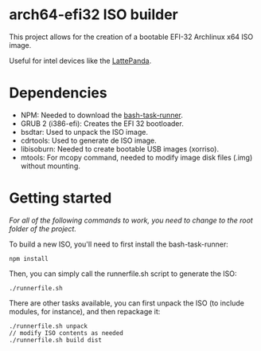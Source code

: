 # arch64-efi32 ISO builder

This project allows for the creation of a bootable EFI-32 Archlinux x64 ISO
image. 

Useful for intel devices like the [LattePanda](http://www.lattepanda.com/).

# Dependencies

* NPM: Needed to download the [bash-task-runner](https://github.com/stylemistake/bash-task-runner).
* GRUB 2 (i386-efi): Creates the EFI 32 bootloader.
* bsdtar: Used to unpack the ISO image.
* cdrtools: Used to generate de ISO image.
* libisoburn: Needed to create bootable USB images (xorriso).
* mtools: For mcopy command, needed to modify image disk files (.img) without mounting.

# Getting started

*For all of the following commands to work, you need to change to the root folder
of the project.*

To build a new ISO, you'll need to first install the bash-task-runner:

    npm install

Then, you can simply call the runnerfile.sh script to generate the ISO:

    ./runnerfile.sh 

There are other tasks available, you can first unpack the ISO 
(to include modules, for instance), and then repackage it:

    ./runnerfile.sh unpack
    // modify ISO contents as needed
    ./runnerfile.sh build dist
